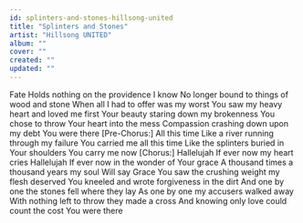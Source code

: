 ```yaml
---
id: splinters-and-stones-hillsong-united
title: "Splinters and Stones"
artist: "Hillsong UNITED"
album: ""
cover: ""
created: ""
updated: ""
---
```


Fate
Holds nothing on the providence I know
No longer bound to things of wood and stone
When all I had to offer was my worst
You saw my heavy heart and loved me first
Your beauty staring down my brokenness
You chose to throw Your heart into the mess
Compassion crashing down upon my debt
You were there
[Pre-Chorus:]
All this time
Like a river running through my failure
You carried me all this time
Like the splinters buried in Your shoulders
You carry me now
[Chorus:]
Hallelujah
If ever now my heart cries Hallelujah
If ever now in the wonder of Your grace
A thousand times a thousand years my soul
Will say
Grace
You saw the crushing weight my flesh deserved
You kneeled and wrote forgiveness in the dirt
And one by one the stones fell where they lay
As one by one my accusers walked away
With nothing left to throw they made a cross
And knowing only love could count the cost
You were there